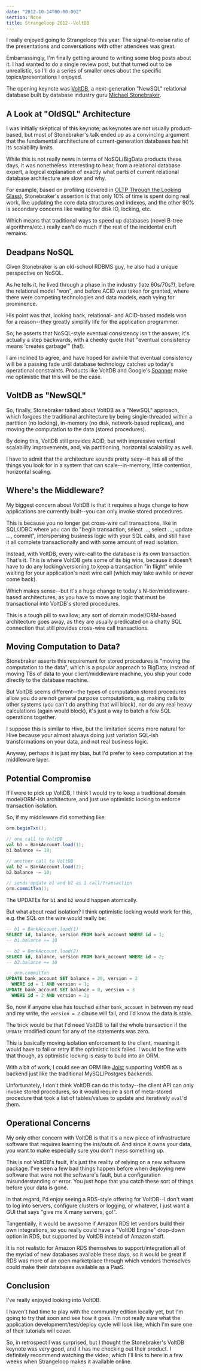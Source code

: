 ```yaml
---
date: "2012-10-14T00:00:00Z"
section: None
title: Strangeloop 2012--VoltDB
---
```



I really enjoyed going to Strangeloop this year. The signal-to-noise ratio of the presentations and conversations with other attendees was great.

Embarrassingly, I'm finally getting around to writing some blog posts about it. I had wanted to do a single review post, but that turned out to be unrealistic, so I'll do a series of smaller ones about the specific topics/presentations I enjoyed.

The opening keynote was [VoltDB](http://www.voltdb.com), a next-generation "NewSQL" relational database built by database industry guru [Michael Stonebraker](http://en.wikipedia.org/wiki/Michael_Stonebraker).

A Look at "OldSQL" Architecture
-------------------------------

I was initially skeptical of this keynote, as keynotes are not usually product-based, but most of Stonebraker's talk ended up as a convincing argument that the fundamental architecture of current-generation databases has hit its scalability limits.

While this is not really news in terms of NoSQL/BigData products these days, it was nonetheless interesting to hear, from a relational database expert, a logical explanation of exactly what parts of current relational database architecture are slow and why.

For example, based on profiling (covered in [OLTP Through the Looking Glass](http://nms.csail.mit.edu/~stavros/pubs/OLTP_sigmod08.pdf)), Stonebraker's assertion is that only 10% of time is spent doing real work, like updating the core data structures and indexes, and the other 90% is secondary concerns like waiting for disk IO, locking, etc.

Which means that traditional ways to speed up databases (novel B-tree algorithms/etc.) really can't do much if the rest of the incidental cruft remains.

Deadpans NoSQL
--------------

Given Stonebraker is an old-school RDBMS guy, he also had a unique perspective on NoSQL.

As he tells it, he lived through a phase in the industry (late 60s/70s?), before the relational model "won", and before ACID was taken for granted, where there were competing technologies and data models, each vying for prominence.

His point was that, looking back, relational- and ACID-based models won for a reason--they greatly simplify life for the application programmer.

So, he asserts that NoSQL-style eventual consistency isn't the answer, it's actually a step backwards, with a cheeky quote that "eventual consistency means 'creates garbage'" (ha!).

I am inclined to agree, and have hoped for awhile that eventual consistency will be a passing fade until database technology catches up today's operational constraints. Products like VoltDB and Google's [Spanner](http://research.google.com/archive/spanner.html) make me optimistic that this will be the case.

VoltDB as "NewSQL"
------------------

So, finally, Stonebraker talked about VoltDB as a "NewSQL" approach, which forgoes the traditional architecture by being single-threaded within a partition (no locking), in-memory (no disk, network-based replicas), and moving the computation to the data (stored procedures).

By doing this, VoltDB still provides ACID, but with impressive vertical scalability improvements, and, via partitioning, horizontal scalability as well.

I have to admit that the architecture sounds pretty sexy--it has all of the things you look for in a system that can scale--in-memory, little contention, horizontal scaling.

Where's the Middleware?
-----------------------

My biggest concern about VoltDB is that it requires a huge change to how applications are currently built--you can only invoke stored procedures.

This is because you no longer get cross-wire call transactions, like in SQL/JDBC where you can do "begin transaction, select ..., select ..., update ..., commit", interspersing business logic with your SQL calls, and still have it all complete transactionally and with some amount of read isolation.

Instead, with VoltDB, every wire-call to the database is its own transaction. That's it. This is where VoltDB gets some of its big wins, because it doesn't have to do any locking/versioning to keep a transaction "in flight" while waiting for your application's next wire call (which may take awhile or never come back).

Which makes sense--but it's a huge change to today's N-tier/middleware-based architectures, as you have to move any logic that must be transactional into VoltDB's stored procedures.

This is a tough pill to swallow; any sort of domain model/ORM-based architecture goes away, as they are usually predicated on a chatty SQL connection that still provides cross-wire call transactions.

Moving Computation to Data?
---------------------------

Stonebraker asserts this requirement for stored procedures is "moving the computation to the data", which is a popular approach to BigData; instead of moving TBs of data to your client/middleware machine, you ship your code directly to the database machine.

But VoltDB seems different--the types of computation stored procedures allow you do are not general purpose computations, e.g. making calls to other systems (you can't do anything that will block), nor do any real heavy calculations (again would block), it's just a way to batch a few SQL operations together.

I suppose this is similar to Hive, but the limitation seems more natural for Hive because your almost always doing just variation SQL-ish transformations on your data, and not real business logic.

Anyway, perhaps it is just my bias, but I'd prefer to keep computation at the middleware layer.

Potential Compromise
--------------------

If I were to pick up VoltDB, I think I would try to keep a traditional domain model/ORM-ish architecture, and just use optimistic locking to enforce transaction isolation.

So, if my middleware did something like:

```scala
orm.beginTxn();

// one call to VoltDB
val b1 = BankAccount.load(1);
b1.balance += 10;

// another call to VoltDB
val b2 = BankAccount.load(2);
b2.balance -= 10;

// sends update b1 and b2 as 1 call/transaction
orm.commitTxn();
```

The UPDATEs for `b1` and `b2` would happen atomically.

But what about read isolation? I think optimistic locking would work for this, e.g. the SQL on the wire would really be:

```sql
-- b1 = BankAccount.load(1)
SELECT id, balance, version FROM bank_account WHERE id = 1;
-- b1.balance += 10

-- b2 = BankAccount.load(2)
SELECT id, balance, version FROM bank_account WHERE id = 2;
-- b2.balance += 10

-- orm.commitTxn
UPDATE bank_account SET balance = 20, version = 2
  WHERE id = 1 AND version = 1;
UPDATE bank_account SET balance = 0, version = 3
  WHERE id = 2 AND version = 2;
```

So, now if anyone else has touched either `bank_account` in between my read and my write, the `version = 2` clause will fail, and I'd know the data is stale.

The trick would be that I'd need VoltDB to fail the whole transaction if the `UPDATE` modified count for any of the statements was zero.

This is basically moving isolation enforcement to the client, meaning it would have to fail or retry if the optimistic lock failed. I would be fine with that though, as optimistic locking is easy to build into an ORM.

With a bit of work, I could see an ORM like [Joist](http://joist.ws) supporting VoltDB as a backend just like the traditional MySQL/Postgres backends.

Unfortunately, I don't think VoltDB can do this today--the client API can only invoke stored procedures, so it would require a sort of meta-stored procedure that took a list of tables/values to update and iteratively `eval`'d them.

Operational Concerns
--------------------

My only other concern with VoltDB is that it's a new piece of infrastructure software that requires learning the ins/outs of. And since it owns your data, you want to make especially sure you don't mess something up.

This is not VoltDB's fault, it's just the reality of relying on a new software package. I've seen a few bad things happen before when deploying new software that were not the software's fault, but a configuration misunderstanding or error. You just hope that you catch these sort of things before your data is gone.

In that regard, I'd enjoy seeing a RDS-style offering for VoltDB--I don't want to log into servers, configure clusters or logging, or whatever, I just want a GUI that says "give me X many servers, go!".

Tangentially, it would be awesome if Amazon RDS let vendors build their own integrations, so you really could have a "VoltDB Engine" drop-down option in RDS, but supported by VoltDB instead of Amazon staff.

It is not realistic for Amazon RDS themselves to support/integration all of the myriad of new databases available these days, so it would be great if RDS was more of an open marketplace through which vendors themselves could make their databases available as a PaaS.

Conclusion
----------

I've really enjoyed looking into VoltDB.

I haven't had time to play with the community edition locally yet, but I'm going to try that soon and see how it goes. I'm not really sure what the application development/test/deploy cycle will look like, which I'm sure one of their tutorials will cover.

So, in retrospect I was surprised, but I thought the Stonebraker's VoltDB keynote was very good, and it has me checking out their product. I definitely recommend watching the video, which I'll link to here in a few weeks when Strangeloop makes it available online.

